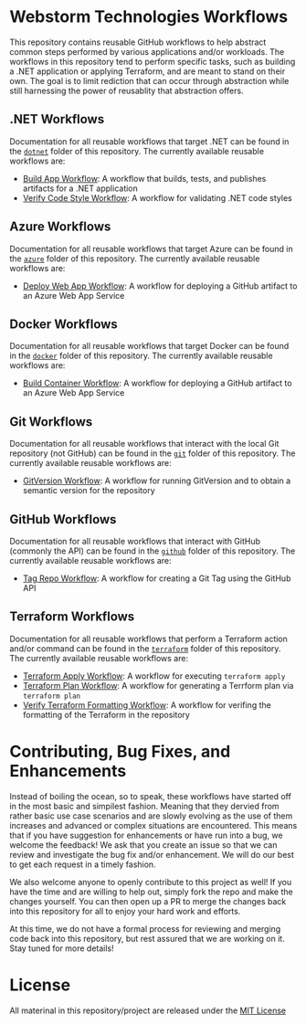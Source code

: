 # Webstorm Technologies Workflows
This repository contains reusable GitHub workflows to help abstract common steps performed by various applications and/or workloads.
The workflows in this repository tend to perform specific tasks, such as building a .NET application or applying Terraform, and are meant to stand on their own.
The goal is to limit rediction that can occur through abstraction while still harnessing the power of reusablity that abstraction offers.

## .NET Workflows
Documentation for all reusable workflows that target .NET can be found in the [`dotnet`](./dotnet/) folder of this repository.
The currently available reusable workflows are:
- [Build App Workflow](./.github/workflows/dotnet-build-app-workflows.yml): A workflow that builds, tests, and publishes artifacts for a .NET application
- [Verify Code Style Workflow](./.github/workflows/dotnet-verify-code-style-workflow.yml): A workflow for validating .NET code styles

## Azure Workflows
Documentation for all reusable workflows that target Azure can be found in the [`azure`](./azure/) folder of this repository.
The currently available reusable workflows are:
- [Deploy Web App Workflow](./.github/workflows/azure-deploy-web-app-workflow.yml): A workflow for deploying a GitHub artifact to an Azure Web App Service

## Docker Workflows
Documentation for all reusable workflows that target Docker can be found in the [`docker`](./docker/) folder of this repository.
The currently available reusable workflows are:
- [Build Container Workflow](./.github/workflows/docker-build-container-workflow.yml): A workflow for deploying a GitHub artifact to an Azure Web App Service

## Git Workflows
Documentation for all reusable workflows that interact with the local Git repository (not GitHub) can be found in the [`git`](./git/) folder of this repository.
The currently available reusable workflows are:
- [GitVersion Workflow](./.github/workflows/gitversion-workflow.yml): A workflow for running GitVersion and to obtain a semantic version for the repository

## GitHub Workflows
Documentation for all reusable workflows that interact with GitHub (commonly the API) can be found in the [`github`](./github/) folder of this repository.
The currently available reusable workflows are:
- [Tag Repo Workflow](./.github/workflows/github-tag-repo-workflow.yml): A workflow for creating a Git Tag using the GitHub API

## Terraform Workflows
Documentation for all reusable workflows that perform a Terraform action and/or command can be found in the [`terraform`](./terraform/) folder of this repository.
The currently available reusable workflows are:
- [Terraform Apply Workflow](./.github/workflows/terraform-apply-workflow.yml): A workflow for executing `terraform apply`
- [Terraform Plan Workflow](./.github/workflows/terraform-plan-workflow.yml): A workflow for generating a Terrform plan via `terraform plan`
- [Verify Terraform Formatting Workflow](./.github/workflows/terraform-apply-workflow.yml): A workflow for verifing the formatting of the Terraform in the repository

# Contributing, Bug Fixes, and Enhancements
Instead of boiling the ocean, so to speak, these workflows have started off in the most basic and simpilest fashion.
Meaning that they dervied from rather basic use case scenarios and are slowly evolving as the use of them increases and advanced or complex situations are encountered.
This means that if you have suggestion for enhancements or have run into a bug, we welcome the feedback!
We ask that you create an issue so that we can review and investigate the bug fix and/or enhancement.
We will do our best to get each request in a timely fashion.

We also welcome anyone to openly contribute to this project as well!
If you have the time and are willing to help out, simply fork the repo and make the changes yourself.
You can then open up a PR to merge the changes back into this repository for all to enjoy your hard work and efforts.

At this time, we do not have a formal process for reviewing and merging code back into this repository, but rest assured that we are working on it.
Stay tuned for more details!

# License
All materinal in this repository/project are released under the [MIT License](LICENSE)
